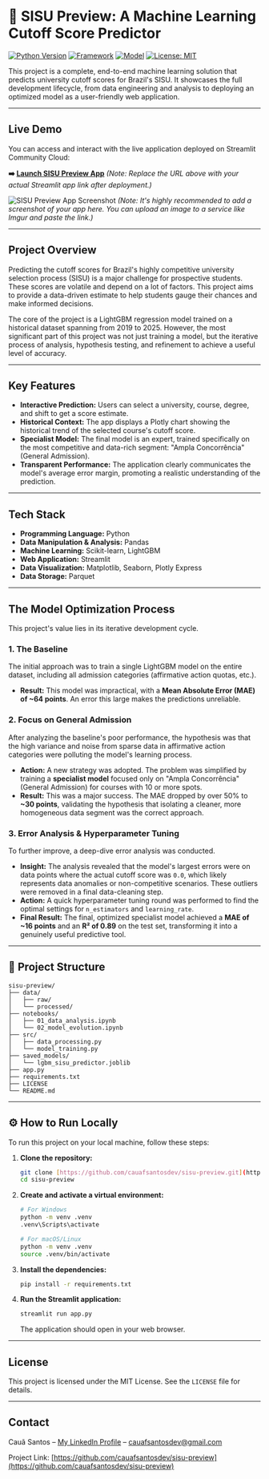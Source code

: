 # 🔮 SISU Preview: A Machine Learning Cutoff Score Predictor

[![Python Version](https://img.shields.io/badge/Python-3.10%2B-blue.svg)](https://www.python.org/)
[![Framework](https://img.shields.io/badge/Framework-Streamlit-red.svg)](https://streamlit.io)
[![Model](https://img.shields.io/badge/Model-LightGBM-purple.svg)](https://lightgbm.readthedocs.io/en/latest/)
[![License: MIT](https://img.shields.io/badge/License-MIT-yellow.svg)](https://opensource.org/licenses/MIT)

This project is a complete, end-to-end machine learning solution that predicts university cutoff scores for Brazil's SISU. It showcases the full development lifecycle, from data engineering and analysis to deploying an optimized model as a user-friendly web application.

---

## Live Demo

You can access and interact with the live application deployed on Streamlit Community Cloud:

**➡️ [Launch SISU Preview App](https://your-streamlit-app-url.streamlit.app/)** *(Note: Replace the URL above with your actual Streamlit app link after deployment.)*

![SISU Preview App Screenshot](https://i.imgur.com/your-screenshot-url.png)
*(Note: It's highly recommended to add a screenshot of your app here. You can upload an image to a service like Imgur and paste the link.)*

---

## Project Overview

Predicting the cutoff scores for Brazil's highly competitive university selection process (SISU) is a major challenge for prospective students. These scores are volatile and depend on a lot of factors. This project aims to provide a data-driven estimate to help students gauge their chances and make informed decisions.

The core of the project is a LightGBM regression model trained on a historical dataset spanning from 2019 to 2025. However, the most significant part of this project was not just training a model, but the iterative process of analysis, hypothesis testing, and refinement to achieve a useful level of accuracy.

---

## Key Features

* **Interactive Prediction:** Users can select a university, course, degree, and shift to get a score estimate.
* **Historical Context:** The app displays a Plotly chart showing the historical trend of the selected course's cutoff score.
* **Specialist Model:** The final model is an expert, trained specifically on the most competitive and data-rich segment: "Ampla Concorrência" (General Admission).
* **Transparent Performance:** The application clearly communicates the model's average error margin, promoting a realistic understanding of the prediction.

---

## Tech Stack

* **Programming Language:** Python
* **Data Manipulation & Analysis:** Pandas
* **Machine Learning:** Scikit-learn, LightGBM
* **Web Application:** Streamlit
* **Data Visualization:** Matplotlib, Seaborn, Plotly Express
* **Data Storage:** Parquet

---

## The Model Optimization Process

This project's value lies in its iterative development cycle.

### 1. The Baseline

The initial approach was to train a single LightGBM model on the entire dataset, including all admission categories (affirmative action quotas, etc.).

* **Result:** This model was impractical, with a **Mean Absolute Error (MAE) of ~64 points**. An error this large makes the predictions unreliable.

### 2. Focus on General Admission

After analyzing the baseline's poor performance, the hypothesis was that the high variance and noise from sparse data in affirmative action categories were polluting the model's learning process.

* **Action:** A new strategy was adopted. The problem was simplified by training a **specialist model** focused only on "Ampla Concorrência" (General Admission) for courses with 10 or more spots.
* **Result:** This was a major success. The MAE dropped by over 50% to **~30 points**, validating the hypothesis that isolating a cleaner, more homogeneous data segment was the correct approach.

### 3. Error Analysis & Hyperparameter Tuning

To further improve, a deep-dive error analysis was conducted.

* **Insight:** The analysis revealed that the model's largest errors were on data points where the actual cutoff score was `0.0`, which likely represents data anomalies or non-competitive scenarios. These outliers were removed in a final data-cleaning step.
* **Action:** A quick hyperparameter tuning round was performed to find the optimal settings for `n_estimators` and `learning_rate`.
* **Final Result:** The final, optimized specialist model achieved a **MAE of ~16 points** and an **R² of 0.89** on the test set, transforming it into a genuinely useful predictive tool.

---

## 📂 Project Structure

```
sisu-preview/
├── data/
│   ├── raw/
│   └── processed/
├── notebooks/
│   ├── 01_data_analysis.ipynb
│   └── 02_model_evolution.ipynb
├── src/
│   ├── data_processing.py
│   └── model_training.py
├── saved_models/
│   └── lgbm_sisu_predictor.joblib
├── app.py
├── requirements.txt
├── LICENSE
└── README.md
```

---

## ⚙️ How to Run Locally

To run this project on your local machine, follow these steps:

1. **Clone the repository:**

   ```bash
   git clone [https://github.com/cauafsantosdev/sisu-preview.git](https://github.com/cauafsantosdev/sisu-preview.git)
   cd sisu-preview
   ```
2. **Create and activate a virtual environment:**

   ```bash
   # For Windows
   python -m venv .venv
   .venv\Scripts\activate

   # For macOS/Linux
   python -m venv .venv
   source .venv/bin/activate
   ```
3. **Install the dependencies:**

   ```bash
   pip install -r requirements.txt
   ```
4. **Run the Streamlit application:**

   ```bash
   streamlit run app.py
   ```

   The application should open in your web browser.

---

## License

This project is licensed under the MIT License. See the `LICENSE` file for details.

---

## Contact

Cauã Santos – [My LinkedIn Profile](https://www.linkedin.com/in/cauafsantosdev/) – cauafsantosdev@gmail.com

Project Link: [https://github.com/cauafsantosdev/sisu-preview](https://github.com/cauafsantosdev/sisu-preview)

